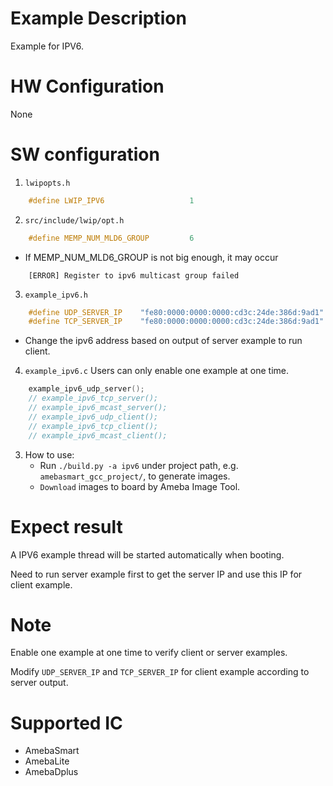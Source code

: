# Example Description

Example for IPV6.

# HW Configuration

None

# SW configuration

1. `lwipopts.h`
```C
	#define LWIP_IPV6					1
```

2. `src/include/lwip/opt.h`
```C
	#define MEMP_NUM_MLD6_GROUP			6
```
   - If MEMP_NUM_MLD6_GROUP is not big enough, it may occur
```
	[ERROR] Register to ipv6 multicast group failed
```

3. `example_ipv6.h`
```C
	#define UDP_SERVER_IP    "fe80:0000:0000:0000:cd3c:24de:386d:9ad1"
	#define TCP_SERVER_IP    "fe80:0000:0000:0000:cd3c:24de:386d:9ad1"
```
   - Change the ipv6 address based on output of server example to run client.

4. `example_ipv6.c` Users can only enable one example at one time.
```C
	example_ipv6_udp_server();
	// example_ipv6_tcp_server();
	// example_ipv6_mcast_server();
	// example_ipv6_udp_client();
	// example_ipv6_tcp_client();
	// example_ipv6_mcast_client();
```

3. How to use:
   - Run `./build.py -a ipv6` under project path, e.g. `amebasmart_gcc_project/`, to generate images.
   - `Download` images to board by Ameba Image Tool.

# Expect result

A IPV6 example thread will be started automatically when booting.

Need to run server example first to get the server IP and use this IP for client example.

# Note

Enable one example at one time to verify client or server examples.

Modify `UDP_SERVER_IP` and `TCP_SERVER_IP` for client example according to server output.

# Supported IC

- AmebaSmart
- AmebaLite
- AmebaDplus
